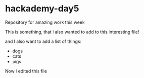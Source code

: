 # hackademy-day5
Repository for amazing work this week

This is something, that I also wanted to add to this interesting file!

and I also want to add a list of things:

- dogs
- cats
- pigs


Now I edited this file
